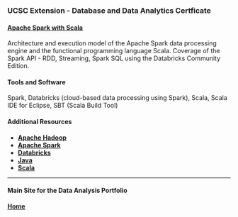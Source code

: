### UCSC Extension - Database and Data Analytics Certficate

#### [Apache Spark with Scala](https://dduril.github.io/ucscx-data-analytics/spark-with-scala/)

Architecture and execution model of the Apache Spark data processing engine and the functional programming language Scala. Coverage of the Spark API - RDD, Streaming, Spark SQL using the Databricks Community Edition.

#### Tools and Software

Spark, Databricks (cloud-based data processing using Spark), Scala, Scala IDE for Eclipse, SBT (Scala Build Tool)

#### Additional Resources

- **<a href="http://hadoop.apache.org/">Apache Hadoop</a>**
- **<a href="http://spark.apache.org/">Apache Spark</a>**
- **<a href="https://databricks.com/">Databricks</a>**
- **<a href="https://www.oracle.com/java/index.html">Java</a>**
- **<a href="https://www.scala-lang.org/">Scala</a>**

---

#### Main Site for the Data Analysis Portfolio

**[Home](https://dduril.github.io/ucscx-data-analytics/)**